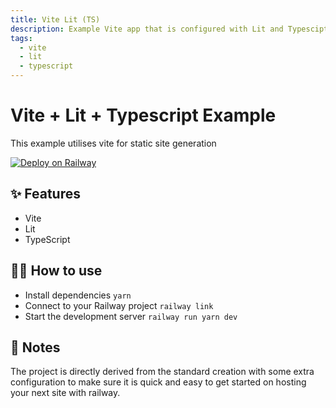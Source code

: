 ```yaml
---
title: Vite Lit (TS)
description: Example Vite app that is configured with Lit and Typescipt
tags:
  - vite
  - lit
  - typescript
---
```



# Vite + Lit + Typescript Example
This example utilises vite for static site generation

[![Deploy on Railway](https://railway.app/button.svg)](https://railway.app/new?template=https%3A%2F%2Fgithub.com%2Frailwayapp%2Fexamples%2Ftree%2Fmaster%2Fexamples%2Fvite-lit-typescript)

## ✨ Features

- Vite
- Lit
- TypeScript

## 💁‍♀️ How to use

- Install dependencies `yarn`
- Connect to your Railway project `railway link`
- Start the development server `railway run yarn dev`

## 📝 Notes

The project is directly derived from the standard creation with some extra configuration to make sure it is quick and easy to get started on hosting your next site with railway. 
